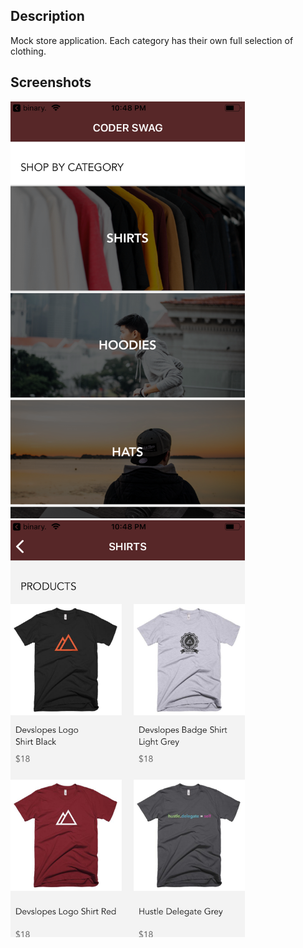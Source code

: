 ## Description
Mock store application. Each category has their own full selection of clothing.

## Screenshots

<kbd><img src="https://github.com/codyph/coder-swag/blob/master/images/Screen1.png" width="375" height="667"></kbd> <kbd><img src="https://github.com/codyph/coder-swag/blob/master/images/Screen2.png" width="375" height="667"></kbd>
